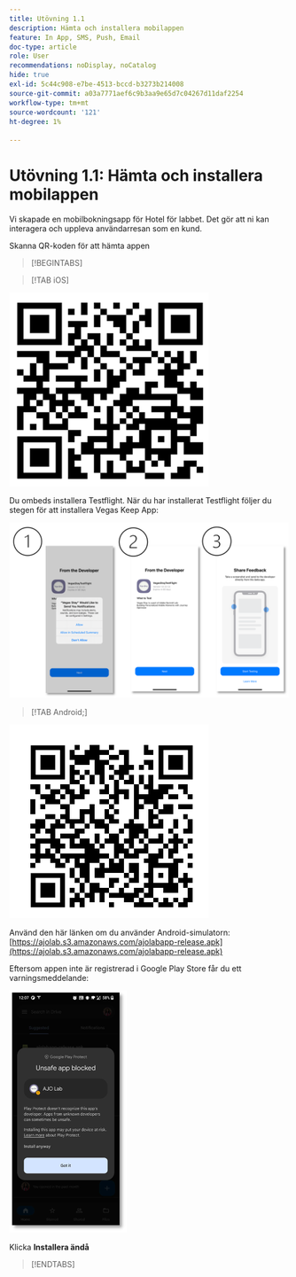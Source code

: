 ```yaml
---
title: Utövning 1.1
description: Hämta och installera mobilappen
feature: In App, SMS, Push, Email
doc-type: article
role: User
recommendations: noDisplay, noCatalog
hide: true
exl-id: 5c44c908-e7be-4513-bccd-b3273b214008
source-git-commit: a03a7771aef6c9b3aa9e65d7c04267d11daf2254
workflow-type: tm+mt
source-wordcount: '121'
ht-degree: 1%

---
```


# Utövning 1.1: Hämta och installera mobilappen

Vi skapade en mobilbokningsapp för Hotel för labbet. Det gör att ni kan interagera och uppleva användarresan som en kund.

Skanna QR-koden för att hämta appen

>[!BEGINTABS]

>[!TAB iOS]

![QR-kod för iOS](/help/assets/lab731-ios-qr-code.png)

Du ombeds installera Testflight. När du har installerat Testflight följer du stegen för att installera Vegas Keep App:

![steg för att installera iOS](/help/assets/lab731-install-ios.png)

>[!TAB Android;]

![QR-kod för Android](/help/assets/lab731-android-qr-code.png)

Använd den här länken om du använder Android-simulatorn: [https://ajolab.s3.amazonaws.com/ajolabapp-release.apk](https://ajolab.s3.amazonaws.com/ajolabapp-release.apk)

Eftersom appen inte är registrerad i Google Play Store får du ett varningsmeddelande:

![Android-varningsskärm](/help/assets/lab731-install-android.png)

Klicka **Installera ändå**

>[!ENDTABS]
